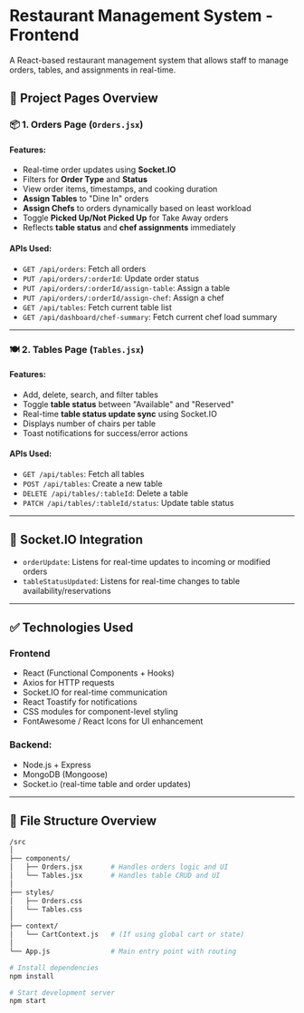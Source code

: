 # Restaurant Management System - Frontend

A React-based restaurant management system that allows staff to manage orders, tables, and assignments in real-time.

## 🧾 Project Pages Overview

### 📦 1. Orders Page (`Orders.jsx`)

#### Features:
- Real-time order updates using **Socket.IO**
- Filters for **Order Type** and **Status**
- View order items, timestamps, and cooking duration
- **Assign Tables** to "Dine In" orders
- **Assign Chefs** to orders dynamically based on least workload
- Toggle **Picked Up/Not Picked Up** for Take Away orders
- Reflects **table status** and **chef assignments** immediately

#### APIs Used:
- `GET /api/orders`: Fetch all orders
- `PUT /api/orders/:orderId`: Update order status
- `PUT /api/orders/:orderId/assign-table`: Assign a table
- `PUT /api/orders/:orderId/assign-chef`: Assign a chef
- `GET /api/tables`: Fetch current table list
- `GET /api/dashboard/chef-summary`: Fetch current chef load summary

---

### 🍽️ 2. Tables Page (`Tables.jsx`)

#### Features:
- Add, delete, search, and filter tables
- Toggle **table status** between "Available" and "Reserved"
- Real-time **table status update sync** using Socket.IO
- Displays number of chairs per table
- Toast notifications for success/error actions

#### APIs Used:
- `GET /api/tables`: Fetch all tables
- `POST /api/tables`: Create a new table
- `DELETE /api/tables/:tableId`: Delete a table
- `PATCH /api/tables/:tableId/status`: Update table status

---

## 📡 Socket.IO Integration

- `orderUpdate`: Listens for real-time updates to incoming or modified orders
- `tableStatusUpdated`: Listens for real-time changes to table availability/reservations

---

## ✅ Technologies Used

### Frontend
- React (Functional Components + Hooks)
- Axios for HTTP requests
- Socket.IO for real-time communication
- React Toastify for notifications
- CSS modules for component-level styling
- FontAwesome / React Icons for UI enhancement

### Backend:
- Node.js + Express
- MongoDB (Mongoose)
- Socket.io (real-time table and order updates)

---

## 📂 File Structure Overview

```bash
/src
│
├── components/
│   ├── Orders.jsx       # Handles orders logic and UI
│   └── Tables.jsx       # Handles table CRUD and UI
│
├── styles/
│   ├── Orders.css
│   └── Tables.css
│
├── context/
│   └── CartContext.js   # (If using global cart or state)
│
└── App.js               # Main entry point with routing

# Install dependencies
npm install

# Start development server
npm start
